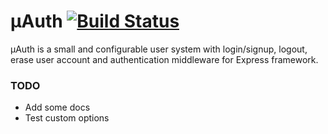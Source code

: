 # µAuth [![Build Status](https://travis-ci.org/mvader/micro-auth.svg)](https://travis-ci.org/mvader/micro-auth)
µAuth is a small and configurable user system with login/signup, logout, erase user account and authentication middleware for Express framework.

### TODO
* Add some docs
* Test custom options